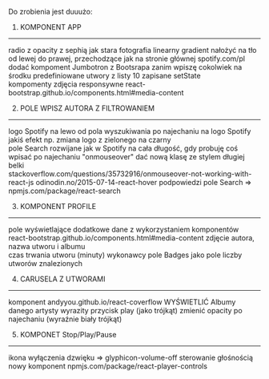 Do  zrobienia jest duuużo: 

1. KOMPONENT APP
----------------------
radio z opacity z sephią jak stara fotografia 
linearny gradient  nałożyć na tło od lewej do prawej, przechodzące jak na stronie głównej spotify.com/pl 
dodać kompoment Jumbotron z Bootsrapa
zanim wpiszę cokolwiek na środku predefiniowane utwory z listy 10 zapisane setState   
kompomenty zdjęcia responsywne react-bootstrap.github.io/components.html#media-content 

2. POLE WPISZ AUTORA Z FILTROWANIEM 
----------------------------------------------------------
logo Spotify na lewo od pola wyszukiwania 
po najechaniu na logo Spotify jakiś efekt np. zmiana logo z zielonego na czarny  
pole Search rozwijane jak w Spotify na cała długość, gdy probuję coś wpisać 
po najechaniu "onmouseover" dać nową klasę ze stylem długiej belki     
  stackoverflow.com/questions/35732916/onmouseover-not-working-with-react-js 
  odinodin.no/2015-07-14-react-hover 
podpowiedzi pole Search  =>  npmjs.com/package/react-search 

3. KOMPONENT PROFILE
---------------------------------
pole wyświetlające dodatkowe dane z wykorzystaniem komponentów react-bootstrap.github.io/components.html#media-content 
zdjęcie autora, nazwa utworu i albumu  
czas trwania utworu (minuty) 
wykonawcy pole Badges jako pole liczby utworów znalezionych 

4. CARUSELA Z UTWORAMI 
----------------------------------------
komponent andyyou.github.io/react-coverflow
WYŚWIETLIĆ Albumy danego artysty 
wyrazity przycisk play (jako trójkąt) 
zmienić opacity po najechaniu (wyraźnie biały trójkąt) 

5. KOMPONET Stop/Play/Pause  
----------------------------------------------------
ikona wyłączenia dzwięku => glyphicon-volume-off 
sterowanie głośnością  nowy komponent  npmjs.com/package/react-player-controls 
